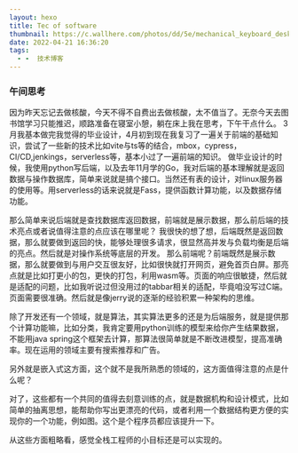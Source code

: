 ```yaml
---
layout: hexo
title: Tec of software
thumbnail: https://c.wallhere.com/photos/dd/5e/mechanical_keyboard_desk_deskmat_keyboards_computer_mice-2096987.jpg!d
date: 2022-04-21 16:36:20
tags:
  - -  技术博客
---
```

### 午间思考
因为昨天忘记去做核酸，今天不得不自费出去做核酸，太不值当了。无奈今天去图书馆学习只能推迟，顺路准备在寝室小憩，躺在床上我在思考，下午干点什么。
3月我基本做完我觉得的毕业设计，4月初到现在我复习了一遍关于前端的基础知识，尝试了一些新的技术比如vite与ts等的结合，mbox，cypress，CI/CD,jenkings，serverless等，基本小过了一遍前端的知识。
做毕业设计的时候，我使用python写后端，以及去年11月学的Go，我对后端的基本理解就是返回数据与操作数据库，简单来说就是搞个接口。当然还有表的设计，对linux服务器的使用等。用serverless的话来说就是Fass，提供函数计算功能，以及数据存储功能。

那么简单来说后端就是查找数据库返回数据，前端就是展示数据，那么前后端的技术亮点或者说值得注意的点应该在哪里呢？
我很快的想了想，后端既然是返回数据，那么就要做到返回的快，能够处理很多请求，很显然高并发与负载均衡是后端的亮点。然后就是对操作系统等底层的开发。
那么前端呢？前端既然是展示数据，那么就要做到与用户交互很友好，比如很快就打开网页，避免首页白屏。那亮点就是比如打更小的包，更快的打包，利用wasm等。页面的响应很敏捷，然后就是适配的问题，比如我听说过但没用过的tabbar相关的适配，毕竟咱没写过C端。页面需要很准确。然后就是像jerry说的逐渐的经验积累一种架构的思维。

除了开发还有一个领域，就是算法，其实算法更多的还是为后端服务，就是提供那个计算功能嘛，比如分类，我肯定要用python训练的模型来给你产生结果数据，不能用java spring这个框架去计算，那算法很简单就是不断改进模型，提高准确率。现在运用的领域主要有搜索推荐和广告。

另外就是嵌入式这方面，这个就不是我所熟悉的领域的，这方面值得注意的点是什么呢？

对了，这些都有一个共同的值得去刻意训练的点，就是数据机构和设计模式，比如简单的抽离思想，能帮助你写出更漂亮的代码，或者利用一个数据结构更方便的实现你的一个功能，例如图。这个是个程序员都应该提升一下。

从这些方面粗略看，感觉全栈工程师的小目标还是可以实现的。